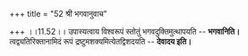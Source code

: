 +++
title = "52 श्री भगवानुवाच"

+++
।।11.52।। उपास्यत्वाय विश्वरूपं स्तोतुं भगवदुक्तिमुत्थापयति --
**भगवानिति।** त्वद्व्यतिरिक्तानामिदं रूपं द्रष्टुमशक्यमित्येतद्विशदयति
-- **देवादय इति।**
